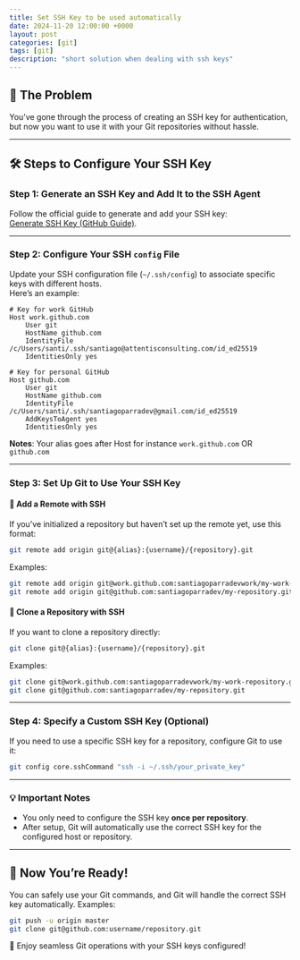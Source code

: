 ```yaml
---
title: Set SSH Key to be used automatically
date: 2024-11-20 12:00:00 +0000
layout: post
categories: [git]
tags: [git]
description: "short solution when dealing with ssh keys"
---
```


## 🚩 **The Problem**

You’ve gone through the process of creating an SSH key for authentication, but now you want to use it with your Git repositories without hassle.

---

## 🛠️ **Steps to Configure Your SSH Key**

### Step 1: Generate an SSH Key and Add It to the SSH Agent  
Follow the official guide to generate and add your SSH key:  
[Generate SSH Key (GitHub Guide)](https://docs.github.com/en/authentication/connecting-to-github-with-ssh).

---

### Step 2: Configure Your SSH `config` File  

Update your SSH configuration file (`~/.ssh/config`) to associate specific keys with different hosts.  
Here’s an example:

```plaintext
# Key for work GitHub
Host work.github.com
    User git
    HostName github.com
    IdentityFile /c/Users/santi/.ssh/santiago@attentisconsulting.com/id_ed25519
    IdentitiesOnly yes

# Key for personal GitHub
Host github.com
    User git
    HostName github.com
    IdentityFile /c/Users/santi/.ssh/santiagoparradev@gmail.com/id_ed25519
    AddKeysToAgent yes
    IdentitiesOnly yes
```
**Notes**: Your alias goes after Host for instance `work.github.com` OR `github.com`

---

### Step 3: Set Up Git to Use Your SSH Key  

#### 🎯 **Add a Remote with SSH**  
If you’ve initialized a repository but haven’t set up the remote yet, use this format:  
```bash
git remote add origin git@{alias}:{username}/{repository}.git
```

Examples:  
```bash
git remote add origin git@work.github.com:santiagoparradevwork/my-work-repository.git
git remote add origin git@github.com:santiagoparradev/my-repository.git
```

#### 🎯 **Clone a Repository with SSH**  
If you want to clone a repository directly:  
```bash
git clone git@{alias}:{username}/{repository}.git
```

Examples:  
```bash
git clone git@work.github.com:santiagoparradevwork/my-work-repository.git
git clone git@github.com:santiagoparradev/my-repository.git
```

---

### Step 4: Specify a Custom SSH Key (Optional)

If you need to use a specific SSH key for a repository, configure Git to use it:  
```bash
git config core.sshCommand "ssh -i ~/.ssh/your_private_key"
```

---

### 💡 **Important Notes**

- You only need to configure the SSH key **once per repository**.  
- After setup, Git will automatically use the correct SSH key for the configured host or repository.

---

## 🚀 **Now You’re Ready!**  
You can safely use your Git commands, and Git will handle the correct SSH key automatically. Examples:  
```bash
git push -u origin master
git clone git@github.com:username/repository.git
```

🎉 Enjoy seamless Git operations with your SSH keys configured!
